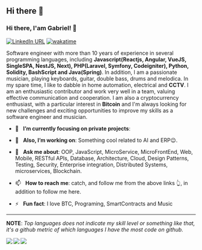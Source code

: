 ## Hi there 👋
### Hi there, I'am Gabriel! 👋
[![LinkedIn URL](https://img.shields.io/static/v1?color=red&label=linkedin&logo=linkedin&logoColor=white&style=for-the-badge&message=Connect)](https://www.linkedin.com/in/gabriel-veloso-dev/)
[![wakatime](https://wakatime.com/badge/user/afc34c3a-f4b9-42ef-a9e5-986855fc03ef.svg?style=for-the-badge)](https://wakatime.com/@afc34c3a-f4b9-42ef-a9e5-986855fc03ef)

Software engineer with more than 10 years of experience in several programming languages, including **Javascript(Reactjs, Angular, VueJS, SingleSPA, NestJS, Next), PHP(Laravel, Symfony, Codeigniter), Python, Solidity, BashScript and Java(Spring)**. In addition, I am a passionate musician, playing keyboards, guitar, double bass, drums and melodica. In my spare time, I like to dabble in home automation, electrical and **CCTV**. I am an enthusiastic contributor and work very well in a team, valuing effective communication and cooperation. I am also a cryptocurrency enthusiast, with a particular interest in **Bitcoin** and 
I'm always looking for new challenges and exciting opportunities to improve my skills as a software engineer and musician.

<!-- 🤔  I’m currently open for: A new job opportunity, [LINK TO MY RESUME](#). -->
- 🎯 &nbsp; **I’m currently focusing on private projects**:
- 🔭 &nbsp; **Also, I’m working on**: Something cool related to AI and ERP😉.

- 💬 &nbsp; **Ask me about**: OOP, JavaScript, MicroService, MicroFrontEnd, Web, Mobile, RESTful APIs, Database, Architecture, Cloud, Design Patterns, Testing, Security, Enterprise integration, Distributed Systems, microservices, Blockchain.

- 📫 &nbsp; **How to reach me**: catch, and follow me from the above links 👆, in addition to follow me here.

- ⚡ &nbsp; **Fun fact**: I love BTC, Programing, SmartContracts and Music

<hr/>

**NOTE**: *Top languages does not indicate my skill level or something like that, it's a github metric of which languages I have the most code on github.*

<a href="https://github.com/Veloso-holanda/">
  <img align="left" src="https://github-readme-stats-sigma-five.vercel.app/api?username=EliseuSantos&count_private=true&show_icons=true&theme=radical&hide_border=false" />
</a>

<a href="https://github.com/Veloso-holanda/">
    <img align="left" src="https://github-readme-stats-sigma-five.vercel.app/api/top-langs/?username=EliseuSantos&layout=compact&theme=radical&hide_border=false" />
</a>

<a href="https://github.com/EliseuSantos/">
      <img align="left" src="https://github-readme-stats.vercel.app/api/wakatime?username=EliseuSantos&layout=compact" />
</a>
<!--
**Veloso-holanda/Veloso-holanda** is a ✨ _special_ ✨ repository because its `README.md` (this file) appears on your GitHub profile.

Here are some ideas to get you started:

- 🔭 I’m currently working on ...
- 🌱 I’m currently learning ...
- 👯 I’m looking to collaborate on ...
- 🤔 I’m looking for help with ...
- 💬 Ask me about ...
- 📫 How to reach me: ...
- 😄 Pronouns: ...
- ⚡ Fun fact: ...
-->

